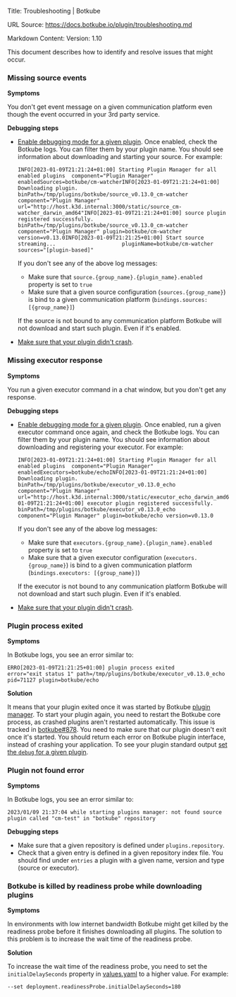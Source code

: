 Title: Troubleshooting | Botkube

URL Source: https://docs.botkube.io/plugin/troubleshooting.md

Markdown Content:
Version: 1.10

This document describes how to identify and resolve issues that might occur.

### Missing source events[​](#missing-source-events "Direct link to Missing source events")

**Symptoms**

You don't get event message on a given communication platform even though the event occurred in your 3rd party service.

**Debugging steps**

*   [Enable debugging mode for a given plugin](https://docs.botkube.io/plugin/debugging). Once enabled, check the Botkube logs. You can filter them by your plugin name. You should see information about downloading and starting your source. For example:
    
        INFO[2023-01-09T21:21:24+01:00] Starting Plugin Manager for all enabled plugins  component="Plugin Manager" enabledSources=botkube/cm-watcherINFO[2023-01-09T21:21:24+01:00] Downloading plugin.                           binPath=/tmp/plugins/botkube/source_v0.13.0_cm-watcher component="Plugin Manager" url="http://host.k3d.internal:3000/static/source_cm-watcher_darwin_amd64"INFO[2023-01-09T21:21:24+01:00] source plugin registered successfully.        binPath=/tmp/plugins/botkube/source_v0.13.0_cm-watcher component="Plugin Manager" plugin=botkube/cm-watcher version=v0.13.0INFO[2023-01-09T21:21:25+01:00] Start source streaming...                     pluginName=botkube/cm-watcher sources="[plugin-based]"
    
    If you don't see any of the above log messages:
    
    *   Make sure that `source.{group_name}.{plugin_name}.enabled` property is set to `true`
    *   Make sure that a given source configuration (`sources.{group_name}`) is bind to a given communication platform (`bindings.sources: [{group_name}]`)
    
    If the source is not bound to any communication platform Botkube will not download and start such plugin. Even if it's enabled.
    
*   [Make sure that your plugin didn't crash](#plugin-process-exited).
    

### Missing executor response[​](#missing-executor-response "Direct link to Missing executor response")

**Symptoms**

You run a given executor command in a chat window, but you don't get any response.

**Debugging steps**

*   [Enable debugging mode for a given plugin](https://docs.botkube.io/plugin/debugging). Once enabled, run a given executor command once again, and check the Botkube logs. You can filter them by your plugin name. You should see information about downloading and registering your executor. For example:
    
        INFO[2023-01-09T21:21:24+01:00] Starting Plugin Manager for all enabled plugins  component="Plugin Manager" enabledExecutors=botkube/echoINFO[2023-01-09T21:21:24+01:00] Downloading plugin.                           binPath=/tmp/plugins/botkube/executor_v0.13.0_echo component="Plugin Manager" url="http://host.k3d.internal:3000/static/executor_echo_darwin_amd64"INFO[2023-01-09T21:21:24+01:00] executor plugin registered successfully.      binPath=/tmp/plugins/botkube/executor_v0.13.0_echo component="Plugin Manager" plugin=botkube/echo version=v0.13.0
    
    If you don't see any of the above log messages:
    
    *   Make sure that `executors.{group_name}.{plugin_name}.enabled` property is set to `true`
    *   Make sure that a given executor configuration (`executors.{group_name}`) is bind to a given communication platform (`bindings.executors: [{group_name}]`)
    
    If the executor is not bound to any communication platform Botkube will not download and start such plugin. Even if it's enabled.
    
*   [Make sure that your plugin didn't crash](#plugin-process-exited).
    

### Plugin process exited[​](#plugin-process-exited "Direct link to Plugin process exited")

**Symptoms**

In Botkube logs, you see an error similar to:

    ERRO[2023-01-09T21:21:25+01:00] plugin process exited                         error="exit status 1" path=/tmp/plugins/botkube/executor_v0.13.0_echo pid=71127 plugin=botkube/echo

**Solution**

It means that your plugin exited once it was started by Botkube [plugin manager](https://docs.botkube.io/architecture/#plugin-manager). To start your plugin again, you need to restart the Botkube core process, as crashed plugins aren't restarted automatically. This issue is tracked in [botkube#878](https://github.com/kubeshop/botkube/issues/878). You need to make sure that our plugin doesn't exit once it's started. You should return each error on Botkube plugin interface, instead of crashing your application. To see your plugin standard output [set the `debug` for a given plugin](https://docs.botkube.io/plugin/debugging).

### Plugin not found error[​](#plugin-not-found-error "Direct link to Plugin not found error")

**Symptoms**

In Botkube logs, you see an error similar to:

    2023/01/09 21:37:04 while starting plugins manager: not found source plugin called "cm-test" in "botkube" repository

**Debugging steps**

*   Make sure that a given repository is defined under `plugins.repository`.
*   Check that a given entry is defined in a given repository index file. You should find under `entries` a plugin with a given name, version and type (source or executor).

### Botkube is killed by readiness probe while downloading plugins[​](#botkube-is-killed-by-readiness-probe-while-downloading-plugins "Direct link to Botkube is killed by readiness probe while downloading plugins")

**Symptoms**

In environments with low internet bandwidth Botkube might get killed by the readiness probe before it finishes downloading all plugins. The solution to this problem is to increase the wait time of the readiness probe.

**Solution**

To increase the wait time of the readiness probe, you need to set the `initialDelaySeconds` property in [values.yaml](https://github.com/kubeshop/botkube/blob/9e450fb63666b03118ee51fcf9b7eb6c3b74cbcf/helm/botkube/values.yaml#L794-L821) to a higher value. For example:

    --set deployment.readinessProbe.initialDelaySeconds=180
